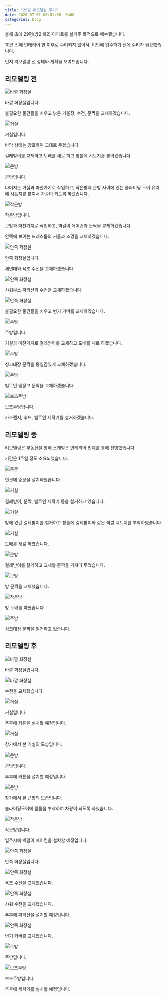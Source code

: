 ```yaml
---
title: "29평 리모델링 후기"
date: 2020-07-01 00:01:00 -0400
categories: blog
---
```

올해 초에 29평(방2 화2) 아파트를 실거주 목적으로 매수했습니다.

10년 전에 인테리어 한 이후로 수리되지 않아서, 이번에 입주하기 전에 수리가 필요했습니다.

먼저 리모델링 전 상태와 계획을 보여드립니다.

## 리모델링 전

![바깥 화장실](/assets/images/posts/리101.jpg)

바깥 화장실입니다.

불필요한 물건들을 치우고 낡은 거울장, 수전, 문짝을 교체하겠습니다.

![거실](/assets/images/posts/리102.jpg)

거실입니다.

바닥 상태는 양호하여 그대로 두겠습니다.

걸레받이를 교체하고 도배를 새로 하고 창틀에 시트지를 붙이겠습니다.

![큰방](/assets/images/posts/리103.jpg)

큰방입니다.

나머지는 거실과 마찬가지로 작업하고, 작은방과 큰방 사이에 있는 슬라이딩 도어 유리에 시트지를 붙여서 차광이 되도록 하겠습니다.

![작은방](/assets/images/posts/리104.jpg)

작은방입니다.

큰방과 마찬가지로 작업하고, 벽걸이 에어컨과 문짝을 교체하겠습니다.

안쪽에 보이는 드레스룸의 거울과 조명을 교체하겠습니다.

![안쪽 화장실](/assets/images/posts/리105.jpg)

안쪽 화장실입니다.

세면대와 욕조 수전을 교체하겠습니다.

![안쪽 화장실](/assets/images/posts/리106.jpg)

샤워부스 파티션과 수전을 교체하겠습니다.

![안쪽 화장실](/assets/images/posts/리107.jpg)

불필요한 물건들을 치우고 변기 커버를 교체하겠습니다.

![주방](/assets/images/posts/리108.jpg)

주방입니다.

거실과 마찬가지로 걸레받이를 교체하고 도배를 새로 하겠습니다.

![주방](/assets/images/posts/리109.jpg)

싱크대장 문짝을 통일감있게 교체하겠습니다.

![주방](/assets/images/posts/리110.jpg)

빌트인 냉장고 문짝을 교체하겠습니다.

![보조주방](/assets/images/posts/리111.jpg)

보조주방입니다.

가스렌지, 후드, 빌트인 세탁기를 철거하겠습니다.

## 리모델링 중

리모델링은 부동산을 통해 소개받은 인테리어 업체를 통해 진행했습니다.

기간은 1주일 정도 소요되었습니다.

![중문](/assets/images/posts/리301.jpg)

현관에 중문을 설치하였습니다.

![거실](/assets/images/posts/리201.jpg)

걸레받이, 문짝, 빌트인 세탁기 등을 철거하고 있습니다.

![거실](/assets/images/posts/리202.jpg)

방에 있던 걸레받이를 철거하고 창틀에 걸레받이와 같은 색깔 시트지를 부착하였습니다.

![거실](/assets/images/posts/리203.jpg)

도배를 새로 하였습니다.

![큰방](/assets/images/posts/리204.jpg)

걸레받이를 철거하고 교체할 문짝을 가져다 두었습니다.

![큰방](/assets/images/posts/리205.jpg)

방 문짝을 교체했습니다.

![작은방](/assets/images/posts/리206.jpg)

방 도배를 마쳤습니다.

![주방](/assets/images/posts/리207.jpg)

싱크대장 문짝을 철거하고 있습니다.

## 리모델링 후

![바깥 화장실](/assets/images/posts/리302.jpg)

바깥 화장실입니다.

![바깥 화장실](/assets/images/posts/리303.jpg)

수전을 교체했습니다.

![거실](/assets/images/posts/리304.jpg)

거실입니다.

추후에 커튼을 설치할 예정입니다.

![거실](/assets/images/posts/리305.jpg)

창가에서 본 거실의 모습입니다.

![큰방](/assets/images/posts/리306.jpg)

큰방입니다.

추후에 커튼을 설치할 예정입니다.

![큰방](/assets/images/posts/리307.jpg)

창가에서 본 큰방의 모습입니다.

슬라이딩도어에 필름을 부착하여 차광이 되도록 하였습니다.

![작은방](/assets/images/posts/리308.jpg)

작은방입니다.

입주시에 벽걸이 에어컨을 설치할 예정입니다. 

![안쪽 화장실](/assets/images/posts/리309.jpg)

안쪽 화장실입니다.

![안쪽 화장실](/assets/images/posts/리310.jpg)

욕조 수전을 교체했습니다.

![안쪽 화장실](/assets/images/posts/리311.jpg)

샤워 수전을 교체했습니다.

추후에 파티션을 설치할 예정입니다.

![안쪽 화장실](/assets/images/posts/리312.jpg)

변기 커버를 교체했습니다.

![주방](/assets/images/posts/리313.jpg)

주방입니다.

![보조주방](/assets/images/posts/리314.jpg)

보조주방입니다.

추후에 세탁기를 설치할 예정입니다. 
